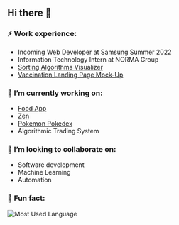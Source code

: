 ## Hi there 👋

### ⚡ Work experience:
- Incoming Web Developer at Samsung Summer 2022
- Information Technology Intern at NORMA Group
- [Sorting Algorithms Visualizer](https://github.com/Dfredude/sorting-visualizer)
- [Vaccination Landing Page Mock-Up](https://vaccination-landing-page.netlify.app)

### 🔭 I’m currently working on:
- [Food App](https://github.com/Dfredude/food-bot)
- [Zen](https://github.com/heben-mx/zen)
- [Pokemon Pokedex](https://github.com/Pancartex/pokemon-pokedex)
- Algorithmic Trading System

### 👯 I’m looking to collaborate on:
- Software development
- Machine Learning
- Automation

### 🐍 Fun fact:
![Most Used Language](https://github-readme-stats.vercel.app/api/top-langs/?username=dfredude&theme=blue-green)
<!--
**Dfredude/Dfredude** is a ✨ _special_ ✨ repository because its `README.md` (this file) appears on your GitHub profile.

Here are some ideas to get you started:

- 🌱 I’m currently learning ...
- 👯 I’m looking to collaborate on ...
- 🤔 I’m looking for help with ...
- 💬 Ask me about ...
- 📫 How to reach me: ...
- 😄 Pronouns: ...
- ⚡ Fun fact: ...
-->
